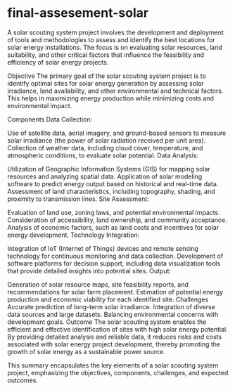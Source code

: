 # final-assesement-solar


A solar scouting system project involves the development and deployment of tools and methodologies to assess and identify the best locations for solar energy installations. The focus is on evaluating solar resources, land suitability, and other critical factors that influence the feasibility and efficiency of solar energy projects.

Objective
The primary goal of the solar scouting system project is to identify optimal sites for solar energy generation by assessing solar irradiance, land availability, and other environmental and technical factors. This helps in maximizing energy production while minimizing costs and environmental impact.

Components
Data Collection:

Use of satellite data, aerial imagery, and ground-based sensors to measure solar irradiance (the power of solar radiation received per unit area).
Collection of weather data, including cloud cover, temperature, and atmospheric conditions, to evaluate solar potential.
Data Analysis:

Utilization of Geographic Information Systems (GIS) for mapping solar resources and analyzing spatial data.
Application of solar modeling software to predict energy output based on historical and real-time data.
Assessment of land characteristics, including topography, shading, and proximity to transmission lines.
Site Assessment:

Evaluation of land use, zoning laws, and potential environmental impacts.
Consideration of accessibility, land ownership, and community acceptance.
Analysis of economic factors, such as land costs and incentives for solar energy development.
Technology Integration:

Integration of IoT (Internet of Things) devices and remote sensing technology for continuous monitoring and data collection.
Development of software platforms for decision support, including data visualization tools that provide detailed insights into potential sites.
Output:

Generation of solar resource maps, site feasibility reports, and recommendations for solar farm placement.
Estimation of potential energy production and economic viability for each identified site.
Challenges
Accurate prediction of long-term solar irradiance.
Integration of diverse data sources and large datasets.
Balancing environmental concerns with development goals.
Outcome
The solar scouting system enables the efficient and effective identification of sites with high solar energy potential. By providing detailed analysis and reliable data, it reduces risks and costs associated with solar energy project development, thereby promoting the growth of solar energy as a sustainable power source.

This summary encapsulates the key elements of a solar scouting system project, emphasizing the objectives, components, challenges, and expected outcomes.

